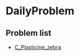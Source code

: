 # DailyProblem

## Problem list

- [C_Plasticine_zebra](https://codeforces.com/problemset/problem/1025/C)
